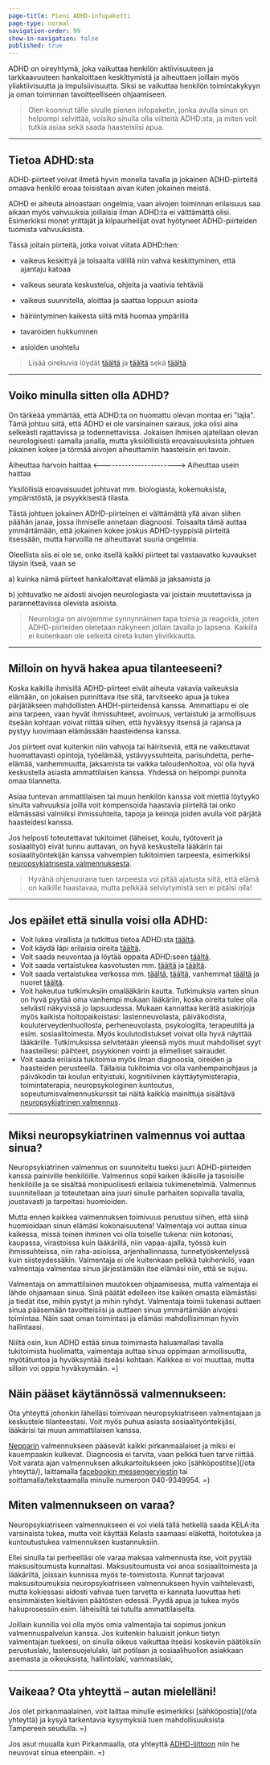 ```yaml
---
page-title: Pieni ADHD-infopaketti
page-type: normal
navigation-order: 99
show-in-navigation: false
published: true
---
```


ADHD on oireyhtymä, joka vaikuttaa henkilön aktiivisuuteen ja tarkkaavuuteen hankaloittaen keskittymistä ja aiheuttaen joillain myös yliaktiivisuutta ja impulsiivisuutta.
Siksi se vaikuttaa henkilön toimintakykyyn ja oman toiminnan tavoitteelliseen ohjaamiseen.

> Olen koonnut tälle sivulle pienen infopaketin, jonka avulla sinun on helpompi selvittää, voisiko sinulla olla viitteitä ADHD:sta, ja miten voit tutkia asiaa sekä saada haasteisiisi apua.

___

## Tietoa ADHD:sta

ADHD-piirteet voivat ilmetä hyvin monella tavalla ja jokainen ADHD-piirteitä omaava henkilö eroaa toisistaan aivan kuten jokainen meistä.

ADHD ei aiheuta ainoastaan ongelmia, vaan aivojen toiminnan erilaisuus saa aikaan myös vahvuuksia joillaisia ilman ADHD:ta ei välttämättä olisi. Esimerkiksi monet yrittäjät ja kilpaurheilijat ovat hyötyneet ADHD-piirteiden tuomista vahvuuksista.

Tässä joitain piirteitä, jotka voivat viitata ADHD:hen:

- vaikeus keskittyä ja toisaalta välillä niin vahva keskittyminen, että ajantaju katoaa

- vaikeus seurata keskustelua, ohjeita ja vaativia tehtäviä

- vaikeus suunnitella, aloittaa ja saattaa loppuun asioita

- häiriintyminen kaikesta siitä mitä huomaa ympärillä

- tavaroiden hukkuminen

- asioiden unohtelu

> Lisää oirekuvia löydät [täältä](http://www.adhd-liitto.fi/adhd-tietoa) ja [täältä](http://adhdtutuksi.fi/) sekä [täältä](http://www.terveyskirjasto.fi/terveyskirjasto/tk.koti?p_artikkeli=dlk00353).

___

## Voiko minulla sitten olla ADHD?

On tärkeää ymmärtää, että ADHD:ta on huomattu olevan montaa eri "lajia".
Tämä johtuu siitä, että ADHD ei ole varsinainen sairaus, joka olisi aina selkeästi rajattavissa ja todennettavissa.
Jokaisen ihmisen ajatellaan olevan neurologisesti samalla janalla, mutta yksilöllisistä eroavaisuuksista johtuen jokainen kokee ja törmää aivojen aiheuttamiin haasteisiin eri tavoin.

Aiheuttaa harvoin haittaa <-----------------------> Aiheuttaa usein haittaa

Yksilöllisiä eroavaisuudet johtuvat mm. biologiasta, kokemuksista, ympäristöstä, ja psyykkisestä tilasta.

Tästä johtuen jokainen ADHD-piirteinen ei välttämättä yllä aivan siihen päähän janaa, jossa ihmiselle annetaan diagnoosi. Toisaalta tämä auttaa ymmärtämään, että jokainen kokee joskus ADHD-tyyppisiä piirteitä itsessään, mutta harvoilla ne aiheuttavat suuria ongelmia.

Oleellista siis ei ole se, onko itsellä kaikki piirteet tai vastaavatko kuvaukset täysin itseä, vaan se

a) kuinka nämä piirteet hankaloittavat elämää ja jaksamista ja

b) johtuvatko ne aidosti aivojen neurologiasta vai joistain muutettavissa ja parannettavissa olevista asioista.

> Neurologia on aivojemme synnynnäinen tapa toimia ja reagoida, joten ADHD-piirteiden oletetaan näkyneen jollain tavalla jo lapsena. Kaikilla ei kuitenkaan ole selkeitä oireta kuten ylivilkkautta.

___

## Milloin on hyvä hakea apua tilanteeseeni?

Koska kaikilla ihmisillä ADHD-piirteet eivät aiheuta vakavia vaikeuksia elämään, on jokaisen punnittava itse sitä, tarvitseeko apua ja tukea pärjätäkseen mahdollisten AHDH-piirteidensä kanssa.
Ammattiapu ei ole aina tarpeen, vaan hyvät ihmissuhteet, avoimuus, vertaistuki ja armollisuus itseään kohtaan voivat riittää siihen, että hyväksyy itsensä ja rajansa ja pystyy luovimaan elämässään haasteidensa kanssa.

Jos piirteet ovat kuitenkin niin vahvoja tai häiritseviä, että ne vaikeuttavat huomattavasti opintoja, työelämää, ystävyyssuhteita, parisuhdetta, perhe-elämää, vanhemmuutta, jaksamista tai vaikka taloudenhoitoa, voi olla hyvä keskustella asiasta ammattilaisen kanssa. Yhdessä on helpompi punnita omaa tilannetta.

Asiaa tuntevan ammattilaisen tai muun henkilön kanssa voit miettiä löytyykö sinulta vahvuuksia joilla voit kompensoida haastavia piirteitä tai onko elämässäsi valmiiksi ihmissuhteita, tapoja ja keinoja joiden avulla voit pärjätä haasteidesi kanssa.

Jos helposti toteutettavat tukitoimet (läheiset, koulu, työtoverit ja sosiaalityö) eivät tunnu auttavan, on hyvä keskustella lääkärin tai sosiaalityöntekijän kanssa vahvempien tukitoimien tarpeesta, esimerkiksi [neuropsykiatrisesta valmennuksesta](/valmennus).

> Hyvänä ohjenuorana tuen tarpeesta voi pitää ajatusta siitä, että elämä on kaikille haastavaa, mutta pelkkää selviytymistä sen ei pitäisi olla!

___

## Jos epäilet että sinulla voisi olla ADHD:

* Voit lukea virallista ja tutkittua tietoa ADHD:sta [täältä](http://www.kaypahoito.fi/web/kh/suositukset/suositus?id=hoi50061#NaN).
* Voit käydä läpi erilaisia oireita [täältä](https://paivitasala.wordpress.com/testeja/addadhd-testi/).
* Voit saada neuvontaa ja löytää oppaita ADHD:seen [täältä](http://www.adhd-liitto.fi/).
* Voit saada vertaistukea kasvotusten mm. [täältä](http://adhd-aikuiset.org/portal/) ja [täältä](http://www.adhd-liitto.fi/vertaistuki/vertaistukiryhmat).
* Voit saada vertaistukea verkossa mm. [täältä](https://www.facebook.com/groups/ADHD.vt/), [täältä](https://www.facebook.com/groups/ADHDn.arki/), vanhemmat [täältä](https://www.facebook.com/groups/630577190335018/?fref=ts) ja nuoret [täältä](https://www.facebook.com/groups/adhdnuortenvt/?fref=ts).
* Voit hakeutua tutkimuksiin omalääkärin kautta. Tutkimuksia varten sinun on hyvä pyytää oma vanhempi mukaan lääkäriin, koska oireita tulee olla selvästi näkyvissä jo lapsuudessa. Mukaan kannattaa kerätä asiakirjoja myös kaikista hoitopaikoistasi: lastenneuvolasta, päiväkodista, kouluterveydenhuollosta, perheneuvolasta, psykologilta, terapeutilta ja esim. sosiaalitoimesta. Myös koulutodistukset voivat olla hyvä näyttää lääkärille. Tutkimuksissa selvitetään yleensä myös muut mahdolliset syyt haasteillesi: päihteet, psyykkinen vointi ja elimelliset sairaudet.
* Voit saada erilaisia tukitoimia myös ilman diagnoosia, oireiden ja haasteiden perusteella. Tällaisia tukitoimia voi olla vanhempainohjaus ja päiväkodin tai koulun erityistuki, kognitiivinen käyttäytymisterapia, toimintaterapia, neuropsykologinen kuntoutus, sopeutumisvalmennuskurssit tai näitä kaikkia mainittuja sisältävä [neuropsykiatrinen valmennus](/valmennus).

___

## Miksi neuropsykiatrinen valmennus voi auttaa sinua?

Neuropsykiatrinen valmennus on suunniteltu tueksi juuri ADHD-piirteiden kanssa painiville henkilöille. Valmennus sopii kaiken ikäisille ja tasoisille henkilöille ja se sisältää monipuolisesti erilaisia tukimenetelmiä.
Valmennus suunnitellaan ja toteutetaan aina juuri sinulle parhaiten sopivalla tavalla, joustavasti ja tarpeitasi huomioiden.

Mutta ennen kaikkea valmennuksen toimivuus perustuu siihen, että siinä huomioidaan sinun elämäsi kokonaisuutena! Valmentaja voi auttaa sinua kaikessa, missä toinen ihminen voi olla toiselle tukena: niin kotonasi, kaupassa, virastoissa kuin lääkärillä, niin vapaa-ajalla, työssä kuin ihmissuhteissa, niin raha-asioissa, arjenhallinnassa, tunnetyöskentelyssä kuin siisteydessäkin. Valmentaja ei ole kuitenkaan pelkkä tukihenkilö, vaan valmentaja valmentaa sinua järjestämään itse elämäsi niin, että se sujuu.

Valmentaja on ammattilainen muutoksen ohjaamisessa, mutta valmentaja ei lähde ohjaamaan sinua. Sinä päätät edelleen itse kaiken omasta elämästäsi ja tiedät itse, mihin pystyt ja mihin ryhdyt. Valmentaja toimii tukenasi auttaen sinua pääsemään tavoitteisiisi ja auttaen sinua ymmärtämään aivojesi toimintaa. Näin saat oman toimintasi ja elämäsi mahdollisimman hyvin hallintaasi.

Niiltä osin, kun ADHD estää sinua toimimasta haluamallasi tavalla tukitoimista huolimatta, valmentaja auttaa sinua oppimaan armollisuutta, myötätuntoa ja hyväksyntää itseäsi kohtaan. Kaikkea ei voi muuttaa, mutta silloin voi oppia hyväksymään. =)

## Näin pääset käytännössä valmennukseen:

Ota yhteyttä johonkin lähelläsi toimivaan neuropsykiatriseen valmentajaan ja keskustele tilanteestasi.
Voit myös puhua asiasta sosiaalityöntekijäsi, lääkärisi tai muun ammattilaisen kanssa.

[Nepparin](neppari.net/) valmennukseen pääsevät kaikki pirkanmaalaiset ja miksi ei kauempaakin kulkevat. Diagnoosia ei tarvita, vaan pelkkä tuen tarve riittää. Voit varata ajan valmennuksen alkukartoitukseen joko [sähköpostitse](/ota yhteyttä/), laittamalla [facebookin messengerviestin](www.facebook.com/valmennuskeskus.neppari/) tai soittamalla/tekstaamalla minulle numeroon 040-9349954. =)

## Miten valmennukseen on varaa?

Neuropsykiatriseen valmennukseen ei voi vielä tällä hetkellä saada KELA:lta varsinaista tukea, mutta voit käyttää Kelasta saamaasi eläkettä, hoitotukea ja kuntoutustukea valmennuksen kustannuksiin.

Ellei sinulla tai perheelläsi ole varaa maksaa valmennusta itse, voit pyytää maksusitoumusta kunnaltasi. Maksusitoumusta voi anoa sosiaalitoimesta ja lääkäriltä, joissain kunnissa myös te-toimistosta. Kunnat tarjoavat maksusitoumuksia neuropsykiatriseen valmennukseen hyvin vaihtelevasti, mutta kokiessasi aidosti vahvaa tuen tarvetta ei kannata luovuttaa heti ensimmäisten kieltävien päätösten edessä. Pyydä apua ja tukea myös hakuprosessiin esim. läheisiltä tai tutulta ammattilaiselta.

Joillain kunnilla voi olla myös omia valmentajia tai sopimus jonkun valmennuspalvelun kanssa. Jos kuitenkin haluaisit jonkun tietyn valmentajan tueksesi, on sinulla oikeus vaikuttaa itseäsi koskeviin päätöksiin  perustuslaki, lastensuojelulaki, lait potilaan ja sosiaalihuollon asiakkaan asemasta ja oikeuksista, hallintolaki, vammasilaki, 

___

## Vaikeaa? Ota yhteyttä – autan mielelläni!

Jos olet pirkanmaalainen, voit laittaa minulle esimerkiksi [sähköpostia](/ota yhteyttä) ja kysyä tarkentavia kysymyksiä tuen mahdollisuuksista Tampereen seudulla. =)

Jos asut muualla kuin Pirkanmaalla, ota yhteyttä [ADHD-liittoon](http://www.adhd-liitto.fi/yhteystiedot/puhelinneuvonta) niin he neuvovat sinua eteenpäin. =)
